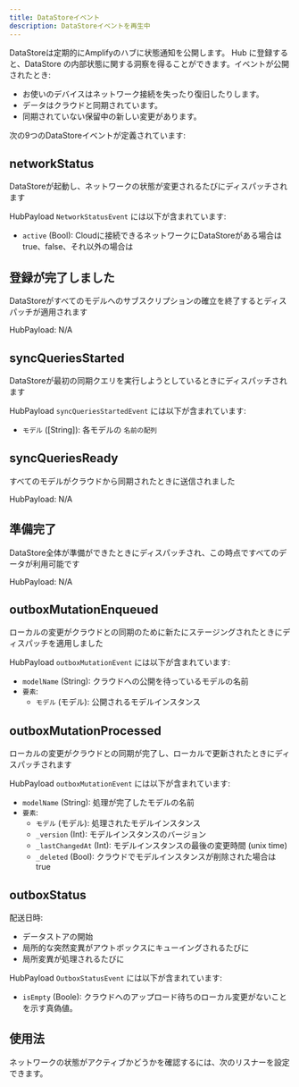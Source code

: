 ```yaml
---
title: DataStoreイベント
description: DataStoreイベントを再生中
---
```


DataStoreは定期的にAmplifyのハブに状態通知を公開します。 Hub に登録すると、DataStore の内部状態に関する洞察を得ることができます。イベントが公開されたとき:
* お使いのデバイスはネットワーク接続を失ったり復旧したりします。
* データはクラウドと同期されています。
* 同期されていない保留中の新しい変更があります。

次の9つのDataStoreイベントが定義されています:

## networkStatus

DataStoreが起動し、ネットワークの状態が変更されるたびにディスパッチされます

HubPayload `NetworkStatusEvent` には以下が含まれています:
- `active` (Bool): Cloudに接続できるネットワークにDataStoreがある場合は true、false、それ以外の場合は

## 登録が完了しました

DataStoreがすべてのモデルへのサブスクリプションの確立を終了するとディスパッチが適用されます

HubPayload: N/A

## syncQueriesStarted

DataStoreが最初の同期クエリを実行しようとしているときにディスパッチされます

HubPayload `syncQueriesStartedEvent` には以下が含まれています:
- `モデル` ([String]): 各モデルの `名前の配列`

<inline-fragment platform="js" src="~/lib/datastore/fragments/js/datastore-events-model-synced.md"></inline-fragment> <inline-fragment platform="android" src="~/lib/datastore/fragments/native_common/datastore-events.md"></inline-fragment> <inline-fragment platform="flutter" src="~/lib/datastore/fragments/native_common/datastore-events.md"></inline-fragment> <inline-fragment platform="ios" src="~/lib/datastore/fragments/native_common/datastore-events.md"></inline-fragment>

## syncQueriesReady

すべてのモデルがクラウドから同期されたときに送信されました

HubPayload: N/A

## 準備完了

DataStore全体が準備ができたときにディスパッチされ、この時点ですべてのデータが利用可能です

HubPayload: N/A

## outboxMutationEnqueued

ローカルの変更がクラウドとの同期のために新たにステージングされたときにディスパッチを適用しました

HubPayload `outboxMutationEvent` には以下が含まれています:
- `modelName` (String): クラウドへの公開を待っているモデルの名前
- `要素`:
    - `モデル` (モデル): 公開されるモデルインスタンス

## outboxMutationProcessed

ローカルの変更がクラウドとの同期が完了し、ローカルで更新されたときにディスパッチされます

HubPayload `outboxMutationEvent` には以下が含まれています:
- `modelName` (String): 処理が完了したモデルの名前
- `要素`:
    - `モデル` (モデル): 処理されたモデルインスタンス
    - `_version` (Int): モデルインスタンスのバージョン
    - `_lastChangedAt` (Int): モデルインスタンスの最後の変更時間 (unix time)
    - `_deleted` (Bool): クラウドでモデルインスタンスが削除された場合は true

## outboxStatus

配送日時:
- データストアの開始
- 局所的な突然変異がアウトボックスにキューイングされるたびに
- 局所変異が処理されるたびに

HubPayload `OutboxStatusEvent` には以下が含まれています:
- `isEmpty` (Boole): クラウドへのアップロード待ちのローカル変更がないことを示す真偽値。

## 使用法
ネットワークの状態がアクティブかどうかを確認するには、次のリスナーを設定できます。

<inline-fragment platform="js" src="~/lib/datastore/fragments/js/datastore-events.md"></inline-fragment> <inline-fragment platform="android" src="~/lib/datastore/fragments/android/datastore-events.md"></inline-fragment> <inline-fragment platform="ios" src="~/lib/datastore/fragments/ios/datastore-events.md"></inline-fragment> <inline-fragment platform="flutter" src="~/lib/datastore/fragments/flutter/datastore-events.md"></inline-fragment>
